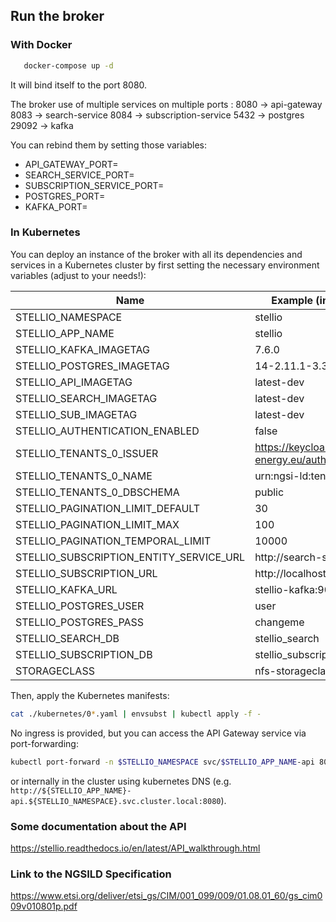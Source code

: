 ## Run the broker

### With Docker
```bash   
   docker-compose up -d
```
It will bind itself to the port 8080.

The broker use of multiple services on multiple ports : 
8080 -> api-gateway
8083 -> search-service
8084 -> subscription-service
5432 -> postgres
29092 -> kafka

You can rebind them by setting those variables:
- API_GATEWAY_PORT=
- SEARCH_SERVICE_PORT=
- SUBSCRIPTION_SERVICE_PORT=
- POSTGRES_PORT=
- KAFKA_PORT=

### In Kubernetes

You can deploy an instance of the broker with all its dependencies and services in a 
Kubernetes cluster by first setting the necessary environment variables (adjust to your
needs!):

| Name | Example (in clear text) | base64 |
| --- | --- | --- |
| STELLIO_NAMESPACE | stellio | ❌ |
| STELLIO_APP_NAME | stellio | ❌ |
| STELLIO_KAFKA_IMAGETAG | 7.6.0 | ❌ |
| STELLIO_POSTGRES_IMAGETAG | 14-2.11.1-3.3 | ❌ |
| STELLIO_API_IMAGETAG | latest-dev | ❌ |
| STELLIO_SEARCH_IMAGETAG | latest-dev | ❌ |
| STELLIO_SUB_IMAGETAG | latest-dev | ❌ |
| STELLIO_AUTHENTICATION_ENABLED | false | ❌ |
| STELLIO_TENANTS_0_ISSUER | https://keycloak.sedimark.ari-energy.eu/auth/realms/stellio | ❌ |
| STELLIO_TENANTS_0_NAME | urn:ngsi-ld:tenant:default | ❌ |
| STELLIO_TENANTS_0_DBSCHEMA | public | ❌ |
| STELLIO_PAGINATION_LIMIT_DEFAULT | 30 | ❌ |
| STELLIO_PAGINATION_LIMIT_MAX | 100 | ❌ |
| STELLIO_PAGINATION_TEMPORAL_LIMIT | 10000 | ❌ |
| STELLIO_SUBSCRIPTION_ENTITY_SERVICE_URL | http://search-service:8083 | ❌ |
| STELLIO_SUBSCRIPTION_URL | http://localhost:8080 | ❌ |
| STELLIO_KAFKA_URL | stellio-kafka:9092 | ❌ |
| STELLIO_POSTGRES_USER | user | ✅ |
| STELLIO_POSTGRES_PASS | changeme | ✅ |
| STELLIO_SEARCH_DB | stellio_search | ❌ |
| STELLIO_SUBSCRIPTION_DB | stellio_subscription | ❌ |
| STORAGECLASS | nfs-storageclass | ❌ |

Then, apply the Kubernetes manifests:

```bash
cat ./kubernetes/0*.yaml | envsubst | kubectl apply -f -
```

No ingress is provided, but you can access the API Gateway service via port-forwarding:

```bash
kubectl port-forward -n $STELLIO_NAMESPACE svc/$STELLIO_APP_NAME-api 8080:8080
```

or internally in the cluster using kubernetes DNS (e.g. `http://${STELLIO_APP_NAME}-api.${STELLIO_NAMESPACE}.svc.cluster.local:8080`).

### Some documentation about the API
https://stellio.readthedocs.io/en/latest/API_walkthrough.html

### Link to the NGSILD Specification
https://www.etsi.org/deliver/etsi_gs/CIM/001_099/009/01.08.01_60/gs_cim009v010801p.pdf
